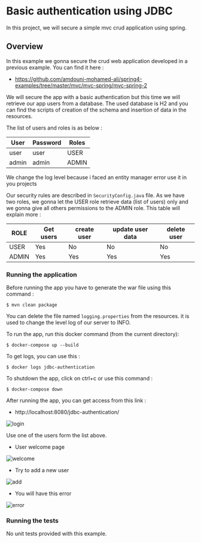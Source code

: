 # Basic authentication using JDBC 

In this project, we will secure a simple mvc crud application using spring.

## Overview

In this example we gonna secure the crud web application developed in a previous example. You can find it here :

- https://github.com/amdouni-mohamed-ali/spring4-examples/tree/master/mvc/mvc-spring/mvc-spring-2

We will secure the app with a basic authentication but this time we will retrieve our app users from a database. The used database is H2 and you can find the scripts of creation of the schema and insertion of data in the resources.

The list of users and roles is as below :

|  User | Password | Roles   |
|---|---|---|
| user | user | USER  |
| admin  | admin | ADMIN  |

We change the log level because i faced an entity manager error use it in you projects

Our security rules are described in `SecurityConfig.java` file. As we have two roles, we gonna let the USER role retrieve data (list of users)
only and we gonna give all others permissions to the ADMIN role. This table will explain more :

| ROLE  |  Get users | create user  | update user data | delete user  |
|---|---|---|---|---|
| USER  | Yes  | No  | No  | No  |
| ADMIN  | Yes  | Yes  |  Yes | Yes  |



### Running the application

Before running the app you have to generate the war file using this command :

```shell script
$ mvn clean package
```

You can delete the file named `logging.properties` from the resources. it is used to change the level log of our server to INFO.

To run the app, run this docker command (from the current directory):

```shell script
$ docker-compose up --build
```

To get logs, you can use this :

```shell script
$ docker logs jdbc-authentication
```

To shutdown the app, click on ctrl+c or use this command :

```shell script
$ docker-compose down
```

After running the app, you can get access from this link :

- http://localhost:8080/jdbc-authentication/

![login](https://user-images.githubusercontent.com/16627692/73124007-60ce5280-3f96-11ea-9c5c-5c71a36ec278.png)

Use one of the users form the list above.

* User welcome page 

![welcome](https://user-images.githubusercontent.com/16627692/73124008-6166e900-3f96-11ea-9f58-cccfbb4d3cef.png)

* Try to add a new user

![add](https://user-images.githubusercontent.com/16627692/73124005-60ce5280-3f96-11ea-8c24-a22e36fb231b.png)

* You will have this error

![error](https://user-images.githubusercontent.com/16627692/73124006-60ce5280-3f96-11ea-87fd-b4d73dedc61e.png)

### Running the tests

No unit tests provided with this example.
